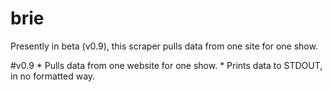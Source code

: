 # brie

Presently in beta (v0.9), this scraper pulls data from one site for one show.

#v0.9
	* Pulls data from one website for one show.
	* Prints data to STDOUT, in no formatted way.
